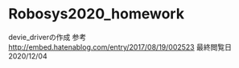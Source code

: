 # Robosys2020_homework
devie_driverの作成
参考
http://embed.hatenablog.com/entry/2017/08/19/002523
最終閲覧日　2020/12/04
